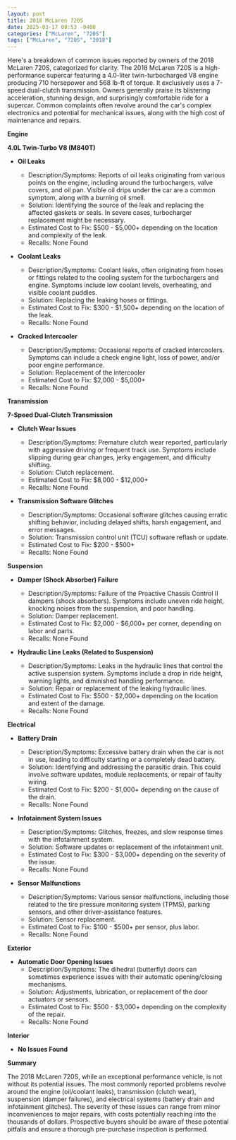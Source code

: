 ```yaml
---
layout: post
title: 2018 McLaren 720S
date: 2025-03-17 08:53 -0400
categories: ["McLaren", "720S"]
tags: ["McLaren", "720S", "2018"]
---
```

Here's a breakdown of common issues reported by owners of the 2018 McLaren 720S, categorized for clarity. The 2018 McLaren 720S is a high-performance supercar featuring a 4.0-liter twin-turbocharged V8 engine producing 710 horsepower and 568 lb-ft of torque. It exclusively uses a 7-speed dual-clutch transmission. Owners generally praise its blistering acceleration, stunning design, and surprisingly comfortable ride for a supercar. Common complaints often revolve around the car's complex electronics and potential for mechanical issues, along with the high cost of maintenance and repairs.

**Engine**

**4.0L Twin-Turbo V8 (M840T)**

*   **Oil Leaks**
    *   Description/Symptoms: Reports of oil leaks originating from various points on the engine, including around the turbochargers, valve covers, and oil pan. Visible oil drips under the car are a common symptom, along with a burning oil smell.
    *   Solution: Identifying the source of the leak and replacing the affected gaskets or seals. In severe cases, turbocharger replacement might be necessary.
    *   Estimated Cost to Fix: $500 - $5,000+ depending on the location and complexity of the leak.
    *   Recalls: None Found

*   **Coolant Leaks**
    *   Description/Symptoms: Coolant leaks, often originating from hoses or fittings related to the cooling system for the turbochargers and engine. Symptoms include low coolant levels, overheating, and visible coolant puddles.
    *   Solution: Replacing the leaking hoses or fittings.
    *   Estimated Cost to Fix: $300 - $1,500+ depending on the location of the leak.
    *   Recalls: None Found

*   **Cracked Intercooler**
    *   Description/Symptoms: Occasional reports of cracked intercoolers. Symptoms can include a check engine light, loss of power, and/or poor engine performance.
    *   Solution: Replacement of the intercooler
    *   Estimated Cost to Fix: $2,000 - $5,000+
    *   Recalls: None Found

**Transmission**

**7-Speed Dual-Clutch Transmission**

*   **Clutch Wear Issues**
    *   Description/Symptoms: Premature clutch wear reported, particularly with aggressive driving or frequent track use. Symptoms include slipping during gear changes, jerky engagement, and difficulty shifting.
    *   Solution: Clutch replacement.
    *   Estimated Cost to Fix: $8,000 - $12,000+
    *   Recalls: None Found

*   **Transmission Software Glitches**
    *   Description/Symptoms: Occasional software glitches causing erratic shifting behavior, including delayed shifts, harsh engagement, and error messages.
    *   Solution: Transmission control unit (TCU) software reflash or update.
    *   Estimated Cost to Fix: $200 - $500+
    *   Recalls: None Found

**Suspension**

*   **Damper (Shock Absorber) Failure**
    *   Description/Symptoms: Failure of the Proactive Chassis Control II dampers (shock absorbers). Symptoms include uneven ride height, knocking noises from the suspension, and poor handling.
    *   Solution: Damper replacement.
    *   Estimated Cost to Fix: $2,000 - $6,000+ per corner, depending on labor and parts.
    *   Recalls: None Found

*   **Hydraulic Line Leaks (Related to Suspension)**
    *   Description/Symptoms: Leaks in the hydraulic lines that control the active suspension system. Symptoms include a drop in ride height, warning lights, and diminished handling performance.
    *   Solution: Repair or replacement of the leaking hydraulic lines.
    *   Estimated Cost to Fix: $500 - $2,000+ depending on the location and extent of the damage.
    *   Recalls: None Found

**Electrical**

*   **Battery Drain**
    *   Description/Symptoms: Excessive battery drain when the car is not in use, leading to difficulty starting or a completely dead battery.
    *   Solution: Identifying and addressing the parasitic drain. This could involve software updates, module replacements, or repair of faulty wiring.
    *   Estimated Cost to Fix: $200 - $1,000+ depending on the cause of the drain.
    *   Recalls: None Found

*   **Infotainment System Issues**
    *   Description/Symptoms: Glitches, freezes, and slow response times with the infotainment system.
    *   Solution: Software updates or replacement of the infotainment unit.
    *   Estimated Cost to Fix: $300 - $3,000+ depending on the severity of the issue.
    *   Recalls: None Found

*   **Sensor Malfunctions**
    *   Description/Symptoms: Various sensor malfunctions, including those related to the tire pressure monitoring system (TPMS), parking sensors, and other driver-assistance features.
    *   Solution: Sensor replacement.
    *   Estimated Cost to Fix: $100 - $500+ per sensor, plus labor.
    *   Recalls: None Found

**Exterior**

*   **Automatic Door Opening Issues**
    *   Description/Symptoms: The dihedral (butterfly) doors can sometimes experience issues with their automatic opening/closing mechanisms.
    *   Solution: Adjustments, lubrication, or replacement of the door actuators or sensors.
    *   Estimated Cost to Fix: $500 - $3,000+ depending on the complexity of the repair.
    *   Recalls: None Found

**Interior**

*   **No Issues Found**

**Summary**

The 2018 McLaren 720S, while an exceptional performance vehicle, is not without its potential issues. The most commonly reported problems revolve around the engine (oil/coolant leaks), transmission (clutch wear), suspension (damper failures), and electrical systems (battery drain and infotainment glitches). The severity of these issues can range from minor inconveniences to major repairs, with costs potentially reaching into the thousands of dollars. Prospective buyers should be aware of these potential pitfalls and ensure a thorough pre-purchase inspection is performed.

